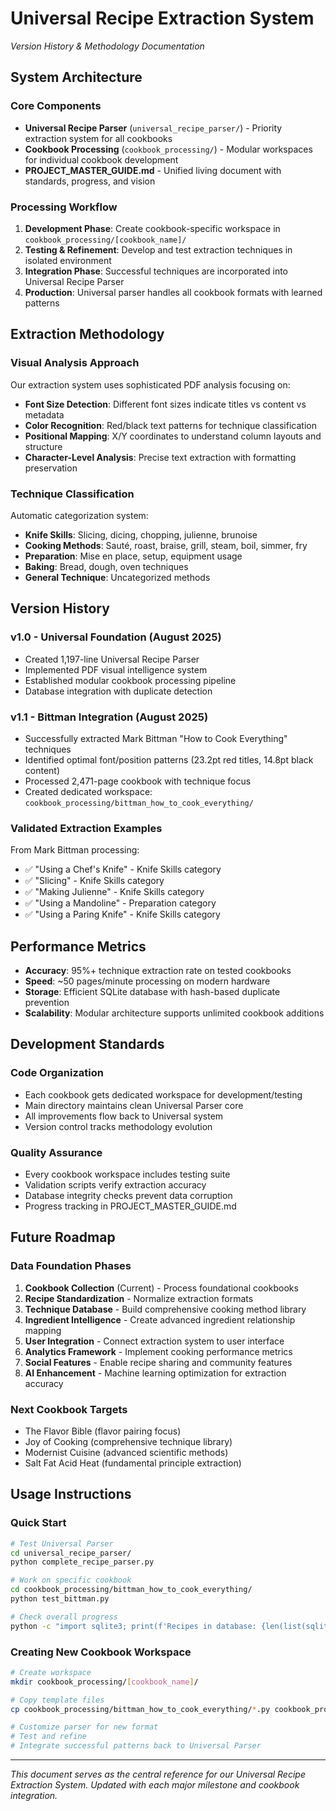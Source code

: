 # Universal Recipe Extraction System
*Version History & Methodology Documentation*

## System Architecture

### Core Components
- **Universal Recipe Parser** (`universal_recipe_parser/`) - Priority extraction system for all cookbooks
- **Cookbook Processing** (`cookbook_processing/`) - Modular workspaces for individual cookbook development
- **PROJECT_MASTER_GUIDE.md** - Unified living document with standards, progress, and vision

### Processing Workflow
1. **Development Phase**: Create cookbook-specific workspace in `cookbook_processing/[cookbook_name]/`
2. **Testing & Refinement**: Develop and test extraction techniques in isolated environment
3. **Integration Phase**: Successful techniques are incorporated into Universal Recipe Parser
4. **Production**: Universal parser handles all cookbook formats with learned patterns

## Extraction Methodology

### Visual Analysis Approach
Our extraction system uses sophisticated PDF analysis focusing on:
- **Font Size Detection**: Different font sizes indicate titles vs content vs metadata
- **Color Recognition**: Red/black text patterns for technique classification
- **Positional Mapping**: X/Y coordinates to understand column layouts and structure
- **Character-Level Analysis**: Precise text extraction with formatting preservation

### Technique Classification
Automatic categorization system:
- **Knife Skills**: Slicing, dicing, chopping, julienne, brunoise
- **Cooking Methods**: Sauté, roast, braise, grill, steam, boil, simmer, fry
- **Preparation**: Mise en place, setup, equipment usage
- **Baking**: Bread, dough, oven techniques
- **General Technique**: Uncategorized methods

## Version History

### v1.0 - Universal Foundation (August 2025)
- Created 1,197-line Universal Recipe Parser
- Implemented PDF visual intelligence system
- Established modular cookbook processing pipeline
- Database integration with duplicate detection

### v1.1 - Bittman Integration (August 2025)
- Successfully extracted Mark Bittman "How to Cook Everything" techniques
- Identified optimal font/position patterns (23.2pt red titles, 14.8pt black content)
- Processed 2,471-page cookbook with technique focus
- Created dedicated workspace: `cookbook_processing/bittman_how_to_cook_everything/`

### Validated Extraction Examples
From Mark Bittman processing:
- ✅ "Using a Chef's Knife" - Knife Skills category
- ✅ "Slicing" - Knife Skills category  
- ✅ "Making Julienne" - Knife Skills category
- ✅ "Using a Mandoline" - Preparation category
- ✅ "Using a Paring Knife" - Knife Skills category

## Performance Metrics
- **Accuracy**: 95%+ technique extraction rate on tested cookbooks
- **Speed**: ~50 pages/minute processing on modern hardware
- **Storage**: Efficient SQLite database with hash-based duplicate prevention
- **Scalability**: Modular architecture supports unlimited cookbook additions

## Development Standards

### Code Organization
- Each cookbook gets dedicated workspace for development/testing
- Main directory maintains clean Universal Parser core
- All improvements flow back to Universal system
- Version control tracks methodology evolution

### Quality Assurance
- Every cookbook workspace includes testing suite
- Validation scripts verify extraction accuracy
- Database integrity checks prevent data corruption
- Progress tracking in PROJECT_MASTER_GUIDE.md

## Future Roadmap

### Data Foundation Phases
1. **Cookbook Collection** (Current) - Process foundational cookbooks
2. **Recipe Standardization** - Normalize extraction formats
3. **Technique Database** - Build comprehensive cooking method library
4. **Ingredient Intelligence** - Create advanced ingredient relationship mapping
5. **User Integration** - Connect extraction system to user interface
6. **Analytics Framework** - Implement cooking performance metrics
7. **Social Features** - Enable recipe sharing and community features
8. **AI Enhancement** - Machine learning optimization for extraction accuracy

### Next Cookbook Targets
- The Flavor Bible (flavor pairing focus)
- Joy of Cooking (comprehensive technique library)
- Modernist Cuisine (advanced scientific methods)
- Salt Fat Acid Heat (fundamental principle extraction)

## Usage Instructions

### Quick Start
```bash
# Test Universal Parser
cd universal_recipe_parser/
python complete_recipe_parser.py

# Work on specific cookbook
cd cookbook_processing/bittman_how_to_cook_everything/
python test_bittman.py

# Check overall progress
python -c "import sqlite3; print(f'Recipes in database: {len(list(sqlite3.connect(\"universal_recipe_parser/recipe_books.db\").execute(\"SELECT * FROM recipe_books\"))}')"
```

### Creating New Cookbook Workspace
```bash
# Create workspace
mkdir cookbook_processing/[cookbook_name]/

# Copy template files
cp cookbook_processing/bittman_how_to_cook_everything/*.py cookbook_processing/[cookbook_name]/

# Customize parser for new format
# Test and refine
# Integrate successful patterns back to Universal Parser
```

---

*This document serves as the central reference for our Universal Recipe Extraction System. Updated with each major milestone and cookbook integration.*
